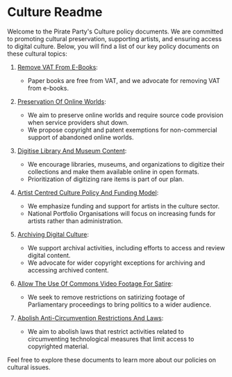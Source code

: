 # Culture Readme

Welcome to the Pirate Party's Culture policy documents. We are committed to promoting cultural preservation, supporting artists, and ensuring access to digital culture. Below, you will find a list of our key policy documents on these cultural topics:

1. [Remove VAT From E-Books](./Remove%20VAT%20From%20E-Books.md):
   - Paper books are free from VAT, and we advocate for removing VAT from e-books.
   
2. [Preservation Of Online Worlds](./Preservation%20Of%20Online%20Worlds.md):
   - We aim to preserve online worlds and require source code provision when service providers shut down.
   - We propose copyright and patent exemptions for non-commercial support of abandoned online worlds.

3. [Digitise Library And Museum Content](./Digitise%20Library%20And%20Museum%20Content.md):
   - We encourage libraries, museums, and organizations to digitize their collections and make them available online in open formats.
   - Prioritization of digitizing rare items is part of our plan.

4. [Artist Centred Culture Policy And Funding Model](./Artist%20Centred%20Culture%20Policy%20And%20Funding%20Model.md):
   - We emphasize funding and support for artists in the culture sector.
   - National Portfolio Organisations will focus on increasing funds for artists rather than administration.

5. [Archiving Digital Culture](./Archiving%20Digital%20Culture.md):
   - We support archival activities, including efforts to access and review digital content.
   - We advocate for wider copyright exceptions for archiving and accessing archived content.

6. [Allow The Use Of Commons Video Footage For Satire](./Allow%20The%20Use%20Of%20Commons%20Video%20Footage%20For%20Satire.md):
   - We seek to remove restrictions on satirizing footage of Parliamentary proceedings to bring politics to a wider audience.

7. [Abolish Anti-Circumvention Restrictions And Laws](./Abolish%20Anti-Circumvention%20Restrictions%20And%20Laws.md):
   - We aim to abolish laws that restrict activities related to circumventing technological measures that limit access to copyrighted material.

Feel free to explore these documents to learn more about our policies on cultural issues.
